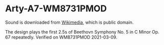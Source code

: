 # Arty-A7-WM8731PMOD

Sound is downloaded from [Wikimedia](https://commons.wikimedia.org/wiki/File:Ludwig_van_Beethoven_-_symphony_no._5_in_c_minor,_op._67_-_i._allegro_con_brio.ogg), which is public domain.

The design plays the first 2.5s of Beethovn Symphony No. 5 in C Minor Op. 67 repeatedly. Verified on WM8731PMOD 2021-03-09.